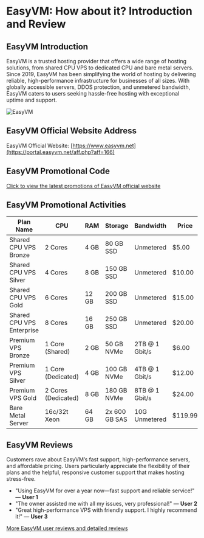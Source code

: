 # EasyVM: How about it? Introduction and Review

## EasyVM Introduction
EasyVM is a trusted hosting provider that offers a wide range of hosting solutions, from shared CPU VPS to dedicated CPU and bare metal servers. Since 2019, EasyVM has been simplifying the world of hosting by delivering reliable, high-performance infrastructure for businesses of all sizes. With globally accessible servers, DDOS protection, and unmetered bandwidth, EasyVM caters to users seeking hassle-free hosting with exceptional uptime and support.

![EasyVM](https://github.com/user-attachments/assets/a393f410-c67d-4a8e-85a8-df9c91e179e1)

## EasyVM Official Website Address
EasyVM Official Website: [https://www.easyvm.net](https://portal.easyvm.net/aff.php?aff=166)

## EasyVM Promotional Code

[Click to view the latest promotions of EasyVM official website](https://portal.easyvm.net/aff.php?aff=166)

## EasyVM Promotional Activities

| Plan Name             | CPU            | RAM   | Storage    | Bandwidth         | Price  | Location       | Purchase Link                         |
|-----------------------|----------------|-------|------------|-------------------|--------|----------------|---------------------------------------|
| Shared CPU VPS Bronze  | 2 Cores        | 4 GB  | 80 GB SSD  | Unmetered         | $5.00  | Dallas & NY    | [Purchase](https://portal.easyvm.net/aff.php?aff=166)    |
| Shared CPU VPS Silver  | 4 Cores        | 8 GB  | 150 GB SSD | Unmetered         | $10.00 | Dallas & NY    | [Purchase](https://portal.easyvm.net/aff.php?aff=166)    |
| Shared CPU VPS Gold    | 6 Cores        | 12 GB | 200 GB SSD | Unmetered         | $15.00 | Dallas & NY    | [Purchase](https://portal.easyvm.net/aff.php?aff=166)    |
| Shared CPU VPS Enterprise | 8 Cores     | 16 GB | 250 GB SSD | Unmetered         | $20.00 | Dallas & NY    | [Purchase](https://portal.easyvm.net/aff.php?aff=166)    |
| Premium VPS Bronze     | 1 Core (Shared)| 2 GB  | 50 GB NVMe | 2TB @ 1 Gbit/s    | $6.00  | Dallas         | [Purchase](https://portal.easyvm.net/aff.php?aff=166)    |
| Premium VPS Silver     | 1 Core (Dedicated) | 4 GB  | 100 GB NVMe | 4TB @ 1 Gbit/s | $12.00 | Dallas         | [Purchase](https://portal.easyvm.net/aff.php?aff=166)    |
| Premium VPS Gold       | 2 Cores (Dedicated)| 8 GB  | 180 GB NVMe | 8TB @ 1 Gbit/s | $24.00 | Dallas         | [Purchase](https://portal.easyvm.net/aff.php?aff=166)    |
| Bare Metal Server      | 16c/32t Xeon   | 64 GB | 2x 600 GB SAS | 10G Unmetered   | $119.99| Ashburn        | [Purchase](https://portal.easyvm.net/aff.php?aff=166)    |

## EasyVM Reviews
Customers rave about EasyVM’s fast support, high-performance servers, and affordable pricing. Users particularly appreciate the flexibility of their plans and the helpful, responsive customer support that makes hosting stress-free.

- "Using EasyVM for over a year now—fast support and reliable service!" — **User 1**
- "The owner assisted me with all my issues, very professional!" — **User 2**
- "Great high-performance VPS with friendly support. I highly recommend it!" — **User 3**

[More EasyVM user reviews and detailed reviews](https://portal.easyvm.net/aff.php?aff=166)
